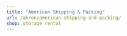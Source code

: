 ```yaml
---
title: "American Shipping & Packing"
url: /akron/american-shipping-and-packing/
shop: storage rental
---
```

